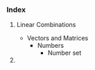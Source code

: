 
### Index
1. Linear Combinations
   * Vectors and Matrices
      * Numbers
         * Number set
          

3. 
